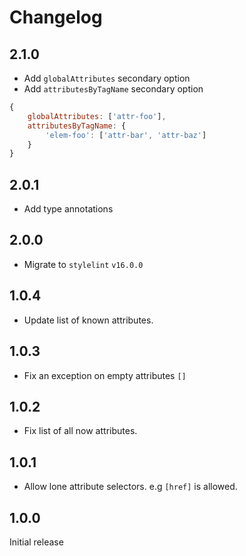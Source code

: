# Changelog

## 2.1.0

- Add `globalAttributes` secondary option
- Add `attributesByTagName` secondary option

```js
{
	globalAttributes: ['attr-foo'],
	attributesByTagName: {
		'elem-foo': ['attr-bar', 'attr-baz']
	}
}
```

## 2.0.1

- Add type annotations

## 2.0.0

 - Migrate to `stylelint` `v16.0.0`

## 1.0.4

- Update list of known attributes.

## 1.0.3

- Fix an exception on empty attributes `[]`

## 1.0.2

- Fix list of all now attributes.

## 1.0.1

- Allow lone attribute selectors. e.g `[href]` is allowed.

## 1.0.0

Initial release
